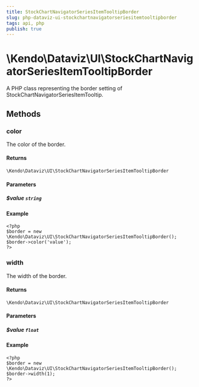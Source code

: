 ```yaml
---
title: StockChartNavigatorSeriesItemTooltipBorder
slug: php-dataviz-ui-stockchartnavigatorseriesitemtooltipborder
tags: api, php
publish: true
---
```


# \Kendo\Dataviz\UI\StockChartNavigatorSeriesItemTooltipBorder

A PHP class representing the border setting of StockChartNavigatorSeriesItemTooltip.


## Methods

### color
The color of the border.

#### Returns
`\Kendo\Dataviz\UI\StockChartNavigatorSeriesItemTooltipBorder`

#### Parameters

##### $value `string`



#### Example 
    <?php
    $border = new \Kendo\Dataviz\UI\StockChartNavigatorSeriesItemTooltipBorder();
    $border->color('value');
    ?>

### width
The width of the border.

#### Returns
`\Kendo\Dataviz\UI\StockChartNavigatorSeriesItemTooltipBorder`

#### Parameters

##### $value `float`



#### Example 
    <?php
    $border = new \Kendo\Dataviz\UI\StockChartNavigatorSeriesItemTooltipBorder();
    $border->width(1);
    ?>

 
